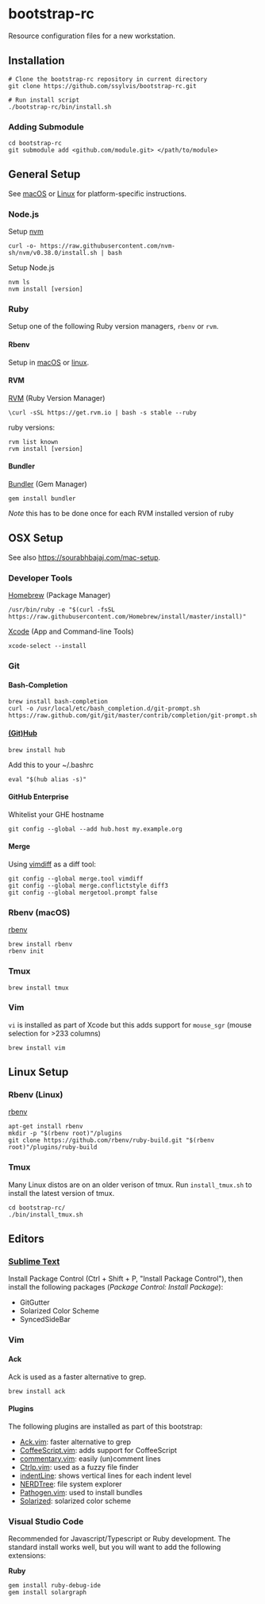 # bootstrap-rc
Resource configuration files for a new workstation.

## Installation
    # Clone the bootstrap-rc repository in current directory
    git clone https://github.com/ssylvis/bootstrap-rc.git

    # Run install script
    ./bootstrap-rc/bin/install.sh

### Adding Submodule
    cd bootstrap-rc
    git submodule add <github.com/module.git> </path/to/module>

## General Setup
See [macOS](#macos-setup) or [Linux](#linux-setup) for platform-specific instructions.

### Node.js
Setup [nvm](https://github.com/nvm-sh/nvm)

    curl -o- https://raw.githubusercontent.com/nvm-sh/nvm/v0.38.0/install.sh | bash

Setup Node.js

    nvm ls
    nvm install [version]

### Ruby
Setup one of the following Ruby version managers, `rbenv` or `rvm`.

#### Rbenv
Setup in [macOS](#rbenv-macos) or [linux](#rbenv-linux).

#### RVM
[RVM](https://rvm.io/rvm/install) (Ruby Version Manager)

    \curl -sSL https://get.rvm.io | bash -s stable --ruby

ruby versions:

    rvm list known
    rvm install [version]

#### Bundler
[Bundler](http://bundler.io/) (Gem Manager)

    gem install bundler

*Note* this has to be done once for each RVM installed version of ruby

## OSX Setup
See also https://sourabhbajaj.com/mac-setup.

### Developer Tools
[Homebrew](https://brew.sh/) (Package Manager)

    /usr/bin/ruby -e "$(curl -fsSL https://raw.githubusercontent.com/Homebrew/install/master/install)"

[Xcode](https://itunes.apple.com/us/app/xcode/id497799835) (App and Command-line Tools)

    xcode-select --install

### Git
#### Bash-Completion

    brew install bash-completion
    curl -o /usr/local/etc/bash_completion.d/git-prompt.sh https://raw.github.com/git/git/master/contrib/completion/git-prompt.sh

#### [(Git)Hub](https://hub.github.com/)

    brew install hub

Add this to your ~/.bashrc

    eval "$(hub alias -s)"

#### GitHub Enterprise
Whitelist your GHE hostname

    git config --global --add hub.host my.example.org

#### Merge
Using [vimdiff](http://www.rosipov.com/blog/use-vimdiff-as-git-mergetool/) as a diff tool:

    git config --global merge.tool vimdiff
    git config --global merge.conflictstyle diff3
    git config --global mergetool.prompt false

### Rbenv (macOS)
[rbenv](https://github.com/rbenv/rbenv)

    brew install rbenv
    rbenv init

### Tmux

    brew install tmux

### Vim
`vi` is installed as part of Xcode but this adds support for `mouse_sgr` (mouse selection for >233 columns)

    brew install vim

## Linux Setup
### Rbenv (Linux)
[rbenv](https://github.com/rbenv/rbenv)

    apt-get install rbenv
    mkdir -p "$(rbenv root)"/plugins
    git clone https://github.com/rbenv/ruby-build.git "$(rbenv root)"/plugins/ruby-build

### Tmux
Many Linux distos are on an older verison of tmux. Run `install_tmux.sh` to install the latest version of tmux.

    cd bootstrap-rc/
    ./bin/install_tmux.sh

## Editors
### [Sublime Text](https://www.sublimetext.com/)

Install Package Control (Ctrl + Shift + P, "Install Package Control"), then install the following packages
(*Package Control: Install Package*):
- GitGutter
- Solarized Color Scheme
- SyncedSideBar

### Vim
#### Ack
Ack is used as a faster alternative to grep.

    brew install ack

#### Plugins
The following plugins are installed as part of this bootstrap:
- [Ack.vim](https://github.com/mileszs/ack.vim): faster alternative to grep
- [CoffeeScript.vim](https://github.com/kchmck/vim-coffee-script): adds support for CoffeeScript
- [commentary.vim](https://github.com/tpope/vim-commentary): easily (un)comment lines
- [Ctrlp.vim](https://github.com/kien/ctrlp.vim): used as a fuzzy file finder
- [indentLine](https://github.com/Yggdroot/indentLine): shows vertical lines for each indent level
- [NERDTree](https://github.com/scrooloose/nerdtree): file system explorer
- [Pathogen.vim](https://github.com/tpope/vim-pathogen): used to install bundles
- [Solarized](https://github.com/altercation/vim-colors-solarized): solarized color scheme

### Visual Studio Code
Recommended for Javascript/Typescript or Ruby development. The standard install works well, but you will want to add the
following extensions:

**Ruby**

    gem install ruby-debug-ide
    gem install solargraph
